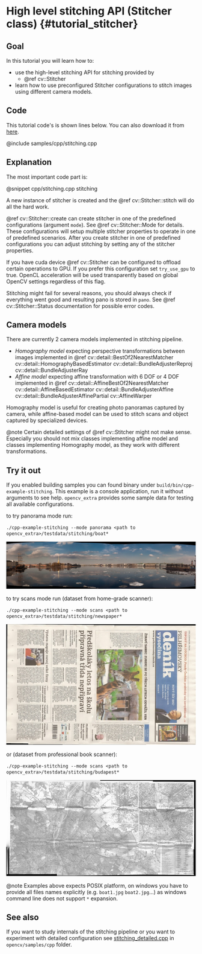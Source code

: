 High level stitching API (Stitcher class) {#tutorial_stitcher}
=========================================

Goal
----

In this tutorial you will learn how to:

-   use the high-level stitching API for stitching provided by
    -   @ref cv::Stitcher
-   learn how to use preconfigured Stitcher configurations to stitch images
    using different camera models.

Code
----

This tutorial code's is shown lines below. You can also download it from
[here](https://github.com/opencv/opencv/tree/master/samples/cpp/stitching.cpp).

@include samples/cpp/stitching.cpp

Explanation
-----------

The most important code part is:

@snippet cpp/stitching.cpp stitching

A new instance of stitcher is created and the @ref cv::Stitcher::stitch will
do all the hard work.

@ref cv::Stitcher::create can create stitcher in one of the predefined
configurations (argument `mode`). See @ref cv::Stitcher::Mode for details. These
configurations will setup multiple stitcher properties to operate in one of
predefined scenarios. After you create stitcher in one of predefined
configurations you can adjust stitching by setting any of the stitcher
properties.

If you have cuda device @ref cv::Stitcher can be configured to offload certain
operations to GPU. If you prefer this configuration set `try_use_gpu` to true.
OpenCL acceleration will be used transparently based on global OpenCV settings
regardless of this flag.

Stitching might fail for several reasons, you should always check if
everything went good and resulting pano is stored in `pano`. See
@ref cv::Stitcher::Status documentation for possible error codes.

Camera models
-------------

There are currently 2 camera models implemented in stitching pipeline.

- _Homography model_ expecting perspective transformations between images
  implemented in @ref cv::detail::BestOf2NearestMatcher cv::detail::HomographyBasedEstimator
  cv::detail::BundleAdjusterReproj cv::detail::BundleAdjusterRay
- _Affine model_ expecting affine transformation with 6 DOF or 4 DOF implemented in
  @ref cv::detail::AffineBestOf2NearestMatcher cv::detail::AffineBasedEstimator
  cv::detail::BundleAdjusterAffine cv::detail::BundleAdjusterAffinePartial cv::AffineWarper

Homography model is useful for creating photo panoramas captured by camera,
while affine-based model can be used to stitch scans and object captured by
specialized devices.

@note
Certain detailed settings of @ref cv::Stitcher might not make sense. Especially
you should not mix classes implementing affine model and classes implementing
Homography model, as they work with different transformations.

Try it out
----------

If you enabled building samples you can found binary under
`build/bin/cpp-example-stitching`. This example is a console application, run it without
arguments to see help. `opencv_extra` provides some sample data for testing all available
configurations.

to try panorama mode run:
```
./cpp-example-stitching --mode panorama <path to opencv_extra>/testdata/stitching/boat*
```
![](images/boat.jpg)

to try scans mode run (dataset from home-grade scanner):
```
./cpp-example-stitching --mode scans <path to opencv_extra>/testdata/stitching/newspaper*
```
![](images/newspaper.jpg)

or (dataset from professional book scanner):
```
./cpp-example-stitching --mode scans <path to opencv_extra>/testdata/stitching/budapest*
```
![](images/budapest.jpg)

@note
Examples above expects POSIX platform, on windows you have to provide all files names explicitly
(e.g. `boat1.jpg` `boat2.jpg`...) as windows command line does not support `*` expansion.

See also
--------

If you want to study internals of the stitching pipeline or you want to experiment with detailed
configuration see
[stitching_detailed.cpp](https://github.com/opencv/opencv/tree/3.4/samples/cpp/stitching_detailed.cpp)
in `opencv/samples/cpp` folder.
